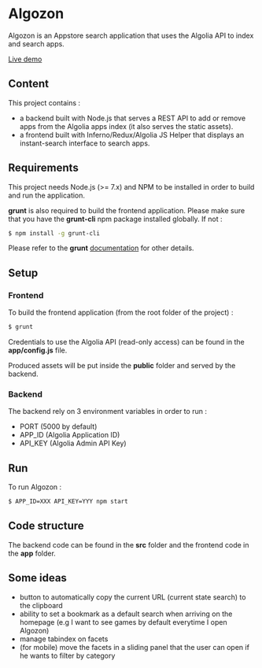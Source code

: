 # Algozon

Algozon is an Appstore search application that uses the Algolia API to index and search apps.

[Live demo](https://evening-crag-60899.herokuapp.com)

## Content
This project contains :

* a backend built with Node.js that serves a REST API to add or remove apps from the Algolia apps index (it also serves the static assets).
* a frontend built with Inferno/Redux/Algolia JS Helper that displays an instant-search interface to search apps.

## Requirements

This project needs Node.js (>= 7.x) and NPM to be installed in order to build and run the application.

**grunt** is also required to build the frontend application. Please make sure that you have the **grunt-cli** npm package installed globally. If not :

```sh
$ npm install -g grunt-cli
```

Please refer to the **grunt** [documentation](http://gruntjs.com/getting-started) for other details.

## Setup

### Frontend

To build the frontend application (from the root folder of the project) :

```sh
$ grunt
```

Credentials to use the Algolia API (read-only access) can be found in the **app/config.js** file.

Produced assets will be put inside the **public** folder and served by the backend.

### Backend

The backend rely on 3 environment variables in order to run :

* PORT (5000 by default)
* APP_ID (Algolia Application ID)
* API_KEY (Algolia Admin API Key)

## Run

To run Algozon :
```sh
$ APP_ID=XXX API_KEY=YYY npm start
```

## Code structure

The backend code can be found in the **src** folder and the frontend code in the **app** folder.

## Some ideas

* button to automatically copy the current URL (current state search) to the clipboard
* ability to set a bookmark as a default search when arriving on the homepage (e.g I want to see games by default everytime I open Algozon)
* manage tabindex on facets
* (for mobile) move the facets in a sliding panel that the user can open if he wants to filter by category
